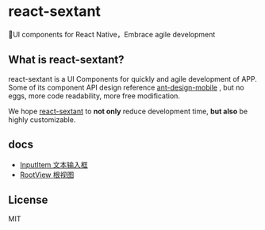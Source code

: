 # react-sextant
🐰️UI components for React Native，Embrace agile development

## What is react-sextant?
react-sextant is a UI Components for quickly and agile development of APP.
Some of its component API design reference [ant-design-mobile]() , 
but no eggs, more code readability, more free modification.

We hope [react-sextant]() to **not only** reduce development time, **but also** be highly customizable.

## docs
 - [InputItem 文本输入框](https://github.com/React-Sextant/react-sextant/tree/master/docs/input-item.md)
 - [RootView 根视图](https://github.com/React-Sextant/react-sextant/tree/master/docs/root-view.md)
## License

 MIT
